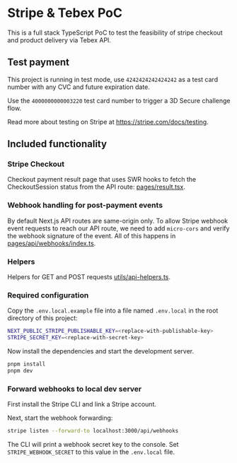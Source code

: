 # Stripe & Tebex PoC

This is a full stack TypeScript PoC to test the feasibility of stripe checkout and product delivery via Tebex API.

## Test payment

This project is running in test mode, use `4242424242424242` as a test card number with any CVC and future expiration date.

Use the `4000000000003220` test card number to trigger a 3D Secure challenge flow.

Read more about testing on Stripe at https://stripe.com/docs/testing.


## Included functionality

### Stripe Checkout
Checkout payment result page that uses SWR hooks to fetch the CheckoutSession status from the API route: [pages/result.tsx](pages/result.tsx).

### Webhook handling for post-payment events
By default Next.js API routes are same-origin only. To allow Stripe webhook event requests to reach our API route, we need to add `micro-cors` and verify the webhook signature of the event. All of this happens in [pages/api/webhooks/index.ts](pages/api/webhooks/index.ts).

### Helpers
Helpers for GET and POST requests [utils/api-helpers.ts](utils/api-helpers.ts).

### Required configuration

Copy the `.env.local.example` file into a file named `.env.local` in the root directory of this project:

```bash
NEXT_PUBLIC_STRIPE_PUBLISHABLE_KEY=<replace-with-publishable-key>
STRIPE_SECRET_KEY=<replace-with-secret-key>
```

Now install the dependencies and start the development server.

```bash
pnpm install
pnpm dev
```

### Forward webhooks to local dev server

First install the Stripe CLI and link a Stripe account.

Next, start the webhook forwarding:

```bash
stripe listen --forward-to localhost:3000/api/webhooks
```

The CLI will print a webhook secret key to the console. Set `STRIPE_WEBHOOK_SECRET` to this value in the `.env.local` file.
